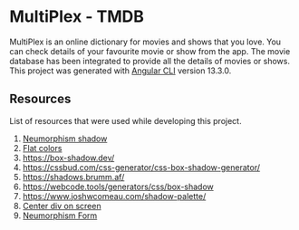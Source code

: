 # MultiPlex - TMDB
MultiPlex is an online dictionary for movies and shows that you love. You can check details of your favourite movie or show from the app. 
The movie database has been integrated to provide all the details of movies or shows. 
This project was generated with [Angular CLI](https://github.com/angular/angular-cli) version 13.3.0.

## Resources
List of resources that were used while developing this project.
1. [Neumorphism shadow](https://neumorphism.io/#e0e0e0)
2. [Flat colors](https://flatuicolors.com/)
3. https://box-shadow.dev/
4. https://cssbud.com/css-generator/css-box-shadow-generator/
5. https://shadows.brumm.af/
6. https://webcode.tools/generators/css/box-shadow
7. https://www.joshwcomeau.com/shadow-palette/
8. [Center div on screen](https://www.freecodecamp.org/news/how-to-center-anything-with-css-align-a-div-text-and-more/)
9. [Neumorphism Form](https://codepen.io/swapnet/pen/QWwPVwE)


